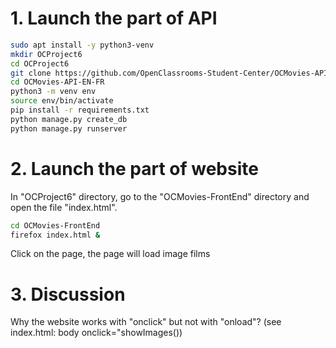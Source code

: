 # 1. Launch the part of API
```bash
sudo apt install -y python3-venv
mkdir OCProject6
cd OCProject6
git clone https://github.com/OpenClassrooms-Student-Center/OCMovies-API-EN-FR.git
cd OCMovies-API-EN-FR
python3 -m venv env
source env/bin/activate
pip install -r requirements.txt
python manage.py create_db
python manage.py runserver
```

# 2. Launch the part of website
In "OCProject6" directory, go to the "OCMovies-FrontEnd" directory and open the file "index.html".
```bash
cd OCMovies-FrontEnd
firefox index.html &
```
Click on the page, the page will load image films
# 3. Discussion
Why the website works with "onclick" but not with "onload"? (see index.html: body onclick="showImages())
